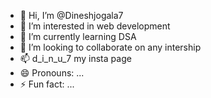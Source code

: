 - 👋 Hi, I’m @Dineshjogala7
- 👀 I’m interested in web development
- 🌱 I’m currently learning DSA
- 💞️ I’m looking to collaborate on any intership
- 📫 d_i_n_u_7 my insta page
- 😄 Pronouns: ...
- ⚡ Fun fact: ...

<!---
Dineshjogala7/Dineshjogala7 is a ✨ special ✨ repository because its `README.md` (this file) appears on your GitHub profile.
You can click the Preview link to take a look at your changes.
--->
